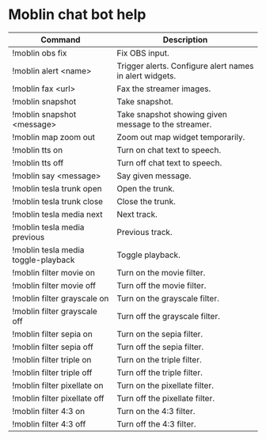 # Moblin chat bot help

| Command | Description |
|---------|-------------|
| !moblin obs fix   | Fix OBS input.        |
| !moblin alert \<name> | Trigger alerts. Configure alert names in alert widgets. |
| !moblin fax \<url> | Fax the streamer images. |
| !moblin snapshot | Take snapshot. |
| !moblin snapshot \<message> | Take snapshot showing given message to the streamer. |
| !moblin map zoom out | Zoom out map widget temporarily. |
| !moblin tts on | Turn on chat text to speech. |
| !moblin tts off | Turn off chat text to speech. |
| !moblin say \<message> | Say given message. |
| !moblin tesla trunk open | Open the trunk. |
| !moblin tesla trunk close | Close the trunk. |
| !moblin tesla media next | Next track. |
| !moblin tesla media previous | Previous track. |
| !moblin tesla media toggle-playback | Toggle playback. |
| !moblin filter movie on | Turn on the movie filter. |
| !moblin filter movie off | Turn off the movie filter. |
| !moblin filter grayscale on | Turn on the grayscale filter. |
| !moblin filter grayscale off | Turn off the grayscale filter. |
| !moblin filter sepia on | Turn on the sepia filter. |
| !moblin filter sepia off | Turn off the sepia filter. |
| !moblin filter triple on | Turn on the triple filter. |
| !moblin filter triple off | Turn off the triple filter. |
| !moblin filter pixellate on | Turn on the pixellate filter. |
| !moblin filter pixellate off | Turn off the pixellate filter. |
| !moblin filter 4:3 on | Turn on the 4:3 filter. |
| !moblin filter 4:3 off | Turn off the 4:3 filter. |
